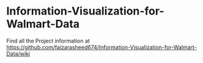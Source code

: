 # Information-Visualization-for-Walmart-Data
Find all the Project information at https://github.com/faizarasheed674/Information-Visualization-for-Walmart-Data/wiki

